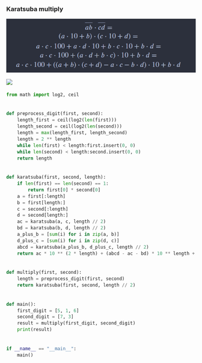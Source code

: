 ### Karatsuba multiply
![](https://github.com/Bogdankozlovskiy/standart_algorithmes/blob/master/images/karatsuba.jpg)

<img src="https://latex.codecogs.com/svg.latex?\Large&space; \overline{ab} \cdot \overline{cd}=\ (a\cdot 10 + b)\cdot(c\cdot 10 + d)=\ a\cdot c \cdot 100 + a\cdot d \cdot 10 + b\cdot c\cdot 10 + b\cdot d=\ a\cdot c \cdot 100 + (a\cdot d + b\cdot c)\cdot 10 + b\cdot d=\ a\cdot c \cdot 100 + ((a + b)\cdot(c + d) - a\cdot c - b\cdot d)\cdot 10 + b\cdot d"/>

```python
from math import log2, ceil


def preprocess_digit(first, second):
    length_first = ceil(log2(len(first)))
    length_second = ceil(log2(len(second)))
    length = max(length_first, length_second)
    length = 2 ** length
    while len(first) < length:first.insert(0, 0)
    while len(second) < length:second.insert(0, 0)
    return length


def karatsuba(first, second, length):
    if len(first) == len(second) == 1:
        return first[0] * second[0]
    a = first[:length]
    b = first[length:]
    c = second[:length]
    d = second[length:]
    ac = karatsuba(a, c, length // 2)
    bd = karatsuba(b, d, length // 2)
    a_plus_b = [sum(i) for i in zip(a, b)]
    d_plus_c = [sum(i) for i in zip(d, c)]
    abcd = karatsuba(a_plus_b, d_plus_c, length // 2)
    return ac * 10 ** (2 * length) + (abcd - ac - bd) * 10 ** length + bd


def multiply(first, second):
    length = preprocess_digit(first, second)
    return karatsuba(first, second, length // 2)
    

def main():
    first_digit = [5, 1, 6]
    second_digit = [7, 3]
    result = multiply(first_digit, second_digit)
    print(result)


if __name__ == "__main__":
    main()
```
